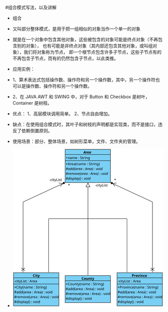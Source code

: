 #组合模式写法，以及讲解

- 组合
- 又叫部分整体模式，是用于把一组相似的对象当作一个单一的对象
- 就是在一个对象中包含其他对象，这些被包含的对象可能是终点对象（不再包含别的对象），
也有可能是非终点对象（其内部还包含其他对象，或叫组对象），我们将对象称为节点，
即一个根节点包含许多子节点，这些子节点有的不再包含子节点，而有的仍然包含子节点，以此类推。

- 应用实例： 
- 1、算术表达式包括操作数、操作符和另一个操作数，其中，另一个操作符也可以是操作数、操作符和另一个操作数。 
- 2、在 JAVA AWT 和 SWING 中，对于 Button 和 Checkbox 是树叶，Container 是树枝。

- 优点： 1、高层模块调用简单。 2、节点自由增加。

- 缺点：在使用组合模式时，其叶子和树枝的声明都是实现类，而不是接口，违反了依赖倒置原则。

- 使用场景：部分、整体场景，如树形菜单，文件、文件夹的管理。
- ![UML示意图](https://github.com/pigzhuzhu55/Design/blob/master/src/example/composite/8.svg?raw=true)

